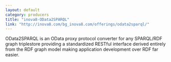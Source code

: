 ```yaml
---
layout: default
category: producers
title: "inova8-OData2SPARQL"
link: "http://inova8.com/bg_inova8.com/offerings/odata2sparql/"
---
```

OData2SPARQL is an OData proxy protocol converter for any SPARQL/RDF graph triplestore providing a standardized  RESTful interface derived entirely from the RDF graph model making application development over RDF far easier.
